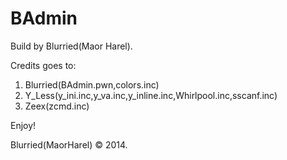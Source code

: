 BAdmin
======

Build by Blurried(Maor Harel). 

Credits goes to:

  1. Blurried(BAdmin.pwn,colors.inc)
  2. Y_Less(y_ini.inc,y_va.inc,y_inline.inc,Whirlpool.inc,sscanf.inc)
  3. Zeex(zcmd.inc)

Enjoy!

Blurried(MaorHarel) © 2014.
